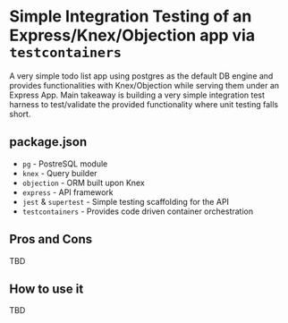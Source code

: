 # Simple Integration Testing of an Express/Knex/Objection app via `testcontainers`

A very simple todo list app using postgres as the default DB engine and provides functionalities with Knex/Objection while serving them under an Express App.
Main takeaway is building a very simple integration test harness to test/validate the provided functionality where unit testing falls short.

## package.json

- `pg` - PostreSQL module
- `knex` - Query builder
- `objection` - ORM built upon Knex
- `express` - API framework
- `jest` & `supertest` - Simple testing scaffolding for the API
- `testcontainers` - Provides code driven container orchestration

## Pros and Cons

TBD

## How to use it

TBD
